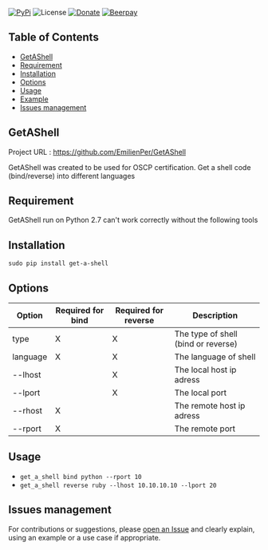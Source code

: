 [![PyPi](https://img.shields.io/pypi/v/get_a_shell.svg)](https://pypi.org/pypi/get_a_shell/)
![License](https://img.shields.io/github/license/EmilienPer/GetAShell.svg?style=flat)
[![Donate](https://img.shields.io/badge/donate-paypal-orange.svg)](https://www.paypal.me/EmilienPer)
[![Beerpay](https://beerpay.io/EmilienPer/HackRecon/badge.svg?style=flat)](https://beerpay.io/EmilienPer/HackRecon)
## Table of Contents
   * [GetAShell](#getashell)
   * [Requirement](#requirement)
   * [Installation](#installation)
   * [Options](#options)
   * [Usage](#usage)
   * [Example](#example)
   * [Issues management](#issues-management)
  
## GetAShell
Project URL : https://github.com/EmilienPer/GetAShell

GetAShell was created to be used for OSCP certification.
Get a shell code (bind/reverse) into different languages 
## Requirement
GetAShell run on Python 2.7 can't work correctly without the following tools

## Installation
`sudo pip install get-a-shell`

## Options
| Option | Required for bind | Required for reverse | Description |
| ------ | ---------------- | ------------------- | ----------- |
| type | X | X | The type of shell (bind or reverse) |
| language | X | X | The language of shell |
| --lhost | | X | The local host ip adress |
| --lport | | X | The local port|
| --rhost |X  | | The remote host ip adress |
| --rport |X |  | The remote port|
## Usage
* `get_a_shell bind python --rport 10`
* `get_a_shell reverse ruby --lhost 10.10.10.10 --lport 20`

## Issues management 
For contributions or suggestions, please [open an Issue](https://github.com/EmilienPer/GetAShell/issues/new) and clearly explain, using an example or a use case if appropriate. 